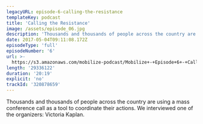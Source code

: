 ```yaml
---
legacyURL: episode-6-calling-the-resistance
templateKey: podcast
title: 'Calling the Resistance'
image: /assets/episode_06.jpg
description: 'Thousands and thousands of people across the country are using a mass conference call as a tool to coordinate their actions. We interviewed one of the organizers: Victoria Kaplan.'
date: 2017-05-04T09:11:08.172Z
episodeType: 'full'
episodeNumber: '6'
url: >-
  https://s3.amazonaws.com/mobilize-podcast/Mobilize+-+Episode+6+-+Calling+the+Resistance.mp3
length: '29336122'
duration: '20:19'
explicit: 'no'
trackId: '320878659'
---
```

Thousands and thousands of people across the country are using a mass conference call as a tool to coordinate their actions. We interviewed one of the organizers: Victoria Kaplan.